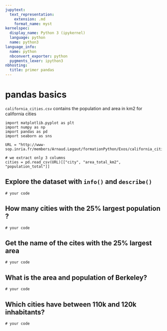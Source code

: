```yaml
---
jupytext:
  text_representation:
    extension: .md
    format_name: myst
kernelspec:
  display_name: Python 3 (ipykernel)
  language: python
  name: python3
language_info:
  name: python
  nbconvert_exporter: python
  pygments_lexer: ipython3
nbhosting:
  title: primer pandas
---
```


# pandas basics

`california_cities.csv` contains the population and area in km2 for california cities

```{code-cell} ipython3
import matplotlib.pyplot as plt
import numpy as np
import pandas as pd
import seaborn as sns
```

```{code-cell} ipython3
URL = "http://www-sop.inria.fr/members/Arnaud.Legout/formationPython/Exos/california_cities.csv"

# we extract only 3 columns
cities = pd.read_csv(URL)[["city", "area_total_km2", "population_total"]]
```

## Explore the dataset with `info()` and `describe()`

```{code-cell} ipython3
# your code
```

## How many cities with the 25% largest population ?

```{code-cell} ipython3
# your code
```

## Get the name of the cites with the 25% largest area

```{code-cell} ipython3
# your code
```

## What is the area and population of Berkeley?

```{code-cell} ipython3
# your code
```

## Which cities have between 110k and 120k inhabitants?

```{code-cell} ipython3
# your code
```
